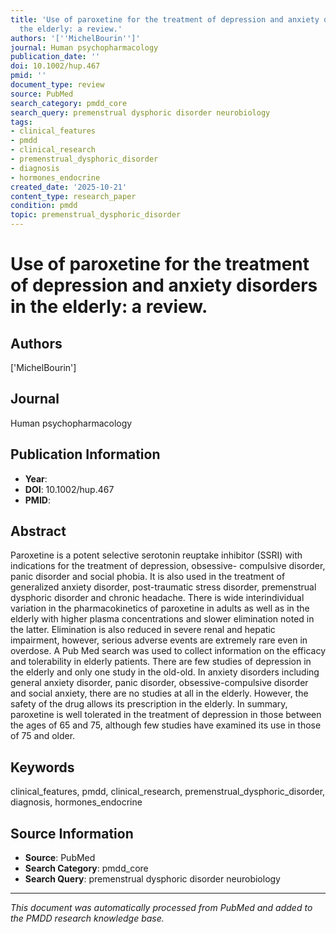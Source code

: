 ```yaml
---
title: 'Use of paroxetine for the treatment of depression and anxiety disorders in
  the elderly: a review.'
authors: '[''MichelBourin'']'
journal: Human psychopharmacology
publication_date: ''
doi: 10.1002/hup.467
pmid: ''
document_type: review
source: PubMed
search_category: pmdd_core
search_query: premenstrual dysphoric disorder neurobiology
tags:
- clinical_features
- pmdd
- clinical_research
- premenstrual_dysphoric_disorder
- diagnosis
- hormones_endocrine
created_date: '2025-10-21'
content_type: research_paper
condition: pmdd
topic: premenstrual_dysphoric_disorder
---
```


# Use of paroxetine for the treatment of depression and anxiety disorders in the elderly: a review.

## Authors
['MichelBourin']

## Journal
Human psychopharmacology

## Publication Information
- **Year**: 
- **DOI**: 10.1002/hup.467
- **PMID**: 

## Abstract
Paroxetine is a potent selective serotonin reuptake inhibitor (SSRI) with indications for the treatment of depression, obsessive- compulsive disorder, panic disorder and social phobia. It is also used in the treatment of generalized anxiety disorder, post-traumatic stress disorder, premenstrual dysphoric disorder and chronic headache. There is wide interindividual variation in the pharmacokinetics of paroxetine in adults as well as in the elderly with higher plasma concentrations and slower elimination noted in the latter. Elimination is also reduced in severe renal and hepatic impairment, however, serious adverse events are extremely rare even in overdose. A Pub Med search was used to collect information on the efficacy and tolerability in elderly patients. There are few studies of depression in the elderly and only one study in the old-old. In anxiety disorders including general anxiety disorder, panic disorder, obsessive-compulsive disorder and social anxiety, there are no studies at all in the elderly. However, the safety of the drug allows its prescription in the elderly. In summary, paroxetine is well tolerated in the treatment of depression in those between the ages of 65 and 75, although few studies have examined its use in those of 75 and older.

## Keywords
clinical_features, pmdd, clinical_research, premenstrual_dysphoric_disorder, diagnosis, hormones_endocrine

## Source Information
- **Source**: PubMed
- **Search Category**: pmdd_core
- **Search Query**: premenstrual dysphoric disorder neurobiology

---
*This document was automatically processed from PubMed and added to the PMDD research knowledge base.*
